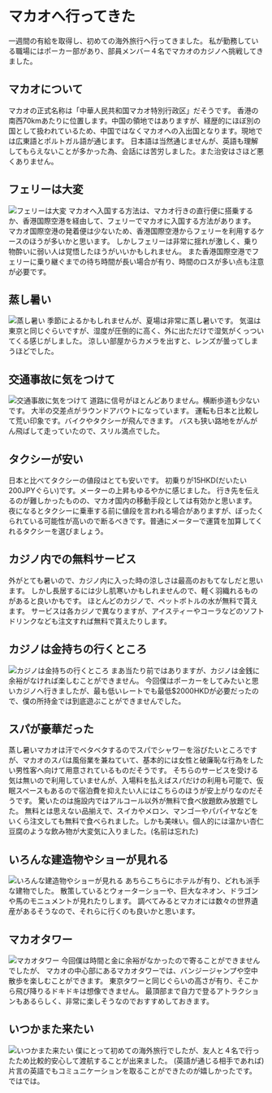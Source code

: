 # マカオへ行ってきた

一週間の有給を取得し、初めての海外旅行へ行ってきました。
私が勤務している職場にはポーカー部があり、部員メンバー４名でマカオのカジノへ挑戦してきました。

## マカオについて
マカオの正式名称は「中華人民共和国マカオ特別行政区」だそうです。
香港の南西70kmあたりに位置します。中国の領地ではありますが、経歴的にほぼ別の国として扱われているため、中国ではなくマカオへの入出国となります。現地では広東語とポルトガル語が通じます。
日本語は当然通じませんが、英語も理解してもらえないことが多かった為、会話には苦労しました。また治安はさほど悪くありません。

## フェリーは大変
![フェリーは大変](https://static.kurokuroworks.net/www/articles/travel-macau/002.jpg)
マカオへ入国する方法は、マカオ行きの直行便に搭乗するか、香港国際空港を経由して、フェリーでマカオに入国する方法があります。
マカオ国際空港の発着便は少ないため、香港国際空港からフェリーを利用するケースのほうが多いかと思います。
しかしフェリーは非常に揺れが激しく、乗り物酔いに弱い人は覚悟したほうがいいかもしれません。
また香港国際空港でフェリーに乗り継ぐまでの待ち時間が長い場合が有り、時間のロスが多い点も注意が必要です。

## 蒸し暑い
![蒸し暑い](https://static.kurokuroworks.net/www/articles/travel-macau/003.jpg)
季節によるかもしれませんが、夏場は非常に蒸し暑いです。
気温は東京と同じぐらいですが、湿度が圧倒的に高く、外に出ただけで湿気がくっついてくる感じがしました。
涼しい部屋からカメラを出すと、レンズが曇ってしまうほどでした。

## 交通事故に気をつけて
![交通事故に気をつけて](https://static.kurokuroworks.net/www/articles/travel-macau/004.jpg)
道路に信号がほとんどありません。横断歩道も少ないです。
大半の交差点がラウンドアバウトになっています。
運転も日本と比較して荒い印象です。バイクやタクシーが飛んできます。
バスも狭い路地をがんがん飛ばして走っていたので、スリル満点でした。

## タクシーが安い
日本と比べてタクシーの値段はとても安いです。
初乗りが15HKD(だいたい200JPYぐらい)です。メーターの上昇もゆるやかに感じました。
行き先を伝えるのが難しかったものの、マカオ国内の移動手段としては有効かと思います。
夜になるとタクシーに乗車する前に値段を言われる場合がありますが、ぼったくられている可能性が高いので断るべきです。普通にメーターで運賃を加算してくれるタクシーを選びましょう。

## カジノ内での無料サービス
外がとても暑いので、カジノ内に入った時の涼しさは最高のおもてなしだと思います。
しかし長居するには少し肌寒いかもしれませんので、軽く羽織れるものがあると良いかもです。
ほとんどのカジノで、ペットボトルの水が無料で貰えます。
サービスは各カジノで異なりますが、アイスティーやコーラなどのソフトドリンクなども注文すれば無料で貰えたりします。

## カジノは金持ちの行くところ
![カジノは金持ちの行くところ](https://static.kurokuroworks.net/www/articles/travel-macau/005.jpg)
まあ当たり前ではありますが、カジノは金銭に余裕がなければ楽しむことができません。
今回僕はポーカーをしてみたいと思いカジノへ行きましたが、最も低いレートでも最低$2000HKDが必要だったので、僕の所持金では到底遊ぶことができませんでした。

## スパが豪華だった
蒸し暑いマカオは汗でベタベタするのでスパでシャワーを浴びたいところですが、マカオのスパは風俗業を兼ねていて、基本的には女性と破廉恥な行為をしたい男性客へ向けて用意されているものだそうです。
そちらのサービスを受ける気は無いので利用していませんが、入場料を払えばスパだけの利用も可能で、仮眠スペースもあるので宿泊費を抑えたい人にはこちらのほうが安上がりなのだそうです。
驚いたのは施設内ではアルコール以外が無料で食べ放題飲み放題でした。
無料とは思えない品揃えで、スイカやメロン、マンゴーやパパイヤなどをいくら注文しても無料で食べられました。しかも美味い。個人的には温かい杏仁豆腐のような飲み物が大変気に入りました。(名前は忘れた)

## いろんな建造物やショーが見れる
![いろんな建造物やショーが見れる](https://static.kurokuroworks.net/www/articles/travel-macau/006.jpg)
あちらこちらにホテルが有り、どれも派手な建物でした。
散策しているとウォーターショーや、巨大なネオン、ドラゴンや馬のモニュメントが見れたりします。
調べてみるとマカオには数々の世界遺産があるそうなので、それらに行くのも良いかと思います。

## マカオタワー
![マカオタワー](https://static.kurokuroworks.net/www/articles/travel-macau/007.jpg)
今回僕は時間と金に余裕がなかったので寄ることができませんでしたが、
マカオの中心部にあるマカオタワーでは、バンジージャンプや空中散歩を楽しむことができます。
東京タワーと同じぐらいの高さが有り、そこから飛び降りるドキドキは想像できません。
最頂部まで自力で登るアトラクションもあるらしく、非常に楽しそうなのでおすすめしておきます。

## いつかまた来たい
![いつかまた来たい](https://static.kurokuroworks.net/www/articles/travel-macau/008.jpg)
僕にとって初めての海外旅行でしたが、友人と４名で行ったため比較的安心して渡航することが出来ました。
(英語が通じる相手であれば)片言の英語でもコミュニケーションを取ることができたのが嬉しかったです。
ではでは。